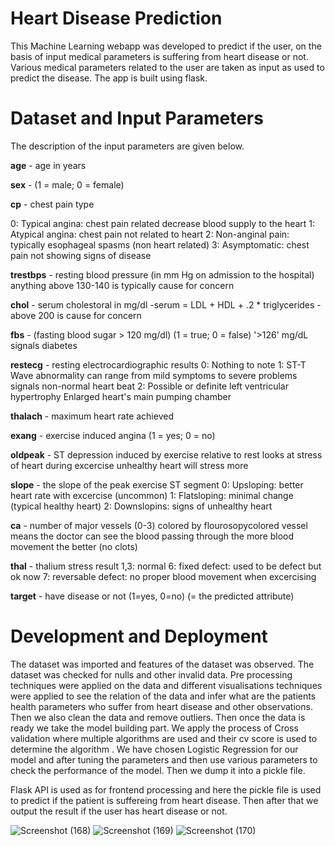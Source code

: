 # Heart Disease Prediction

This Machine Learning webapp was developed to predict if the user, on the basis of input medical parameters is suffering from heart disease or not. Various medical parameters related to the user are taken as input as used to predict the disease. The app is built using flask.

# Dataset and Input Parameters

The description of the input parameters are given below.

**age** - age in years

**sex** - (1 = male; 0 = female)

**cp** - chest pain type

0: Typical angina: chest pain related decrease blood supply to the heart 
1: Atypical angina: chest pain not related to heart 
2: Non-anginal pain: typically esophageal spasms (non heart related) 
3: Asymptomatic: chest pain not showing signs of disease

**trestbps** - resting blood pressure (in mm Hg on admission to the hospital) anything above 130-140 is typically cause for concern

**chol** - serum cholestoral in mg/dl 
-serum = LDL + HDL + .2 * triglycerides
-above 200 is cause for concern

**fbs** - (fasting blood sugar > 120 mg/dl) (1 = true; 0 = false)
'>126' mg/dL signals diabetes

**restecg** - resting electrocardiographic results 
0: Nothing to note 
1: ST-T Wave abnormality can range from mild symptoms to severe problems signals non-normal heart beat 
2: Possible or definite left ventricular hypertrophy Enlarged heart's main pumping chamber

**thalach** - maximum heart rate achieved

**exang** - exercise induced angina (1 = yes; 0 = no)

**oldpeak** - ST depression induced by exercise relative to rest looks at stress of heart during excercise unhealthy heart will stress more

**slope** - the slope of the peak exercise ST segment
0: Upsloping: better heart rate with excercise (uncommon)
1: Flatsloping: minimal change (typical healthy heart)
2: Downslopins: signs of unhealthy heart

**ca** - number of major vessels (0-3) colored by flourosopycolored vessel means the doctor can see the blood passing through the more blood movement the better (no clots)

**thal** - thalium stress result
1,3: normal
6: fixed defect: used to be defect but ok now
7: reversable defect: no proper blood movement when excercising

**target** - have disease or not (1=yes, 0=no) (= the predicted attribute)

# Development and Deployment

The dataset was imported and features of the dataset was observed. The dataset was checked for nulls and other invalid data.
Pre processing techniques were applied on the data and different visualisations techniques were applied to see the relation of the data and infer what are  the patients health parameters who suffer  from heart disease and other observations. Then we also clean the data and remove outliers. Then once the data is ready we take the model building part. We apply the process of Cross validation where multiple algorithms are used and their cv score is used to determine the algorithm . We have chosen Logistic Regression for our model and after tuning the parameters and then use various parameters to check the performance of the model. Then we dump it into a pickle file.

Flask API is used as for frontend processing and here the pickle file is used to predict if the patient is suffereing from heart disease. Then after that we output the result if the user has heart disease or not.

![Screenshot (168)](https://user-images.githubusercontent.com/76935226/148761790-ca531058-7ecf-470c-a47c-736d54b59ca7.png)
![Screenshot (169)](https://user-images.githubusercontent.com/76935226/148761805-fbb0e266-f196-41e0-b6fd-c06978f8b068.png)
![Screenshot (170)](https://user-images.githubusercontent.com/76935226/148761986-59cdd8a5-91b9-43b8-a99a-9f1bcee47c27.png)
